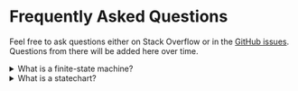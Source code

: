 # Frequently Asked Questions

Feel free to ask questions either on Stack Overflow or in the [GitHub issues](https://github.com/davidkpiano/xstate/issues). Questions from there will be added here over time.

<details>
  <summary>What is a finite-state machine?</summary>
  <br />
  A finite state machine (FSM) is a mathematical description of the relationships between a finite number of states, and a finite number of events that can cause transitions between states. See [the Wikipedia entry](https://en.wikipedia.org/wiki/Finite-state_machine) for more information.
</details>

<details>
  <summary>What is a statechart?</summary>
  <br />
  A statechart is an extension to finite state machines, created by David Harel. They are more flexible than finite state machines because they support:
  <ul>
    <li>hierarchical (nested) states,</li>
    <li>orthogonal (parallel) regions,</li>
    <li>state actions (entry, exit, and transition actions)</li>
    <li>history (shallow and deep) states.</li>
  </ul>
  This has the benefit of preventing [state and transition explosion](https://en.wikipedia.org/wiki/UML_state_machine#UML_extensions_to_the_traditional_FSM_formalism), which is a limitation of traditional finite state machines.
  <br />
  See [the Wikipedia entry](https://en.wikipedia.org/wiki/State_diagram#Harel_statechart) and David Harel's original paper, [Statecharts: a Visual Formalism for Complex Systems](https://www.sciencedirect.com/science/article/pii/0167642387900359/pdf) for more information.
</details>
